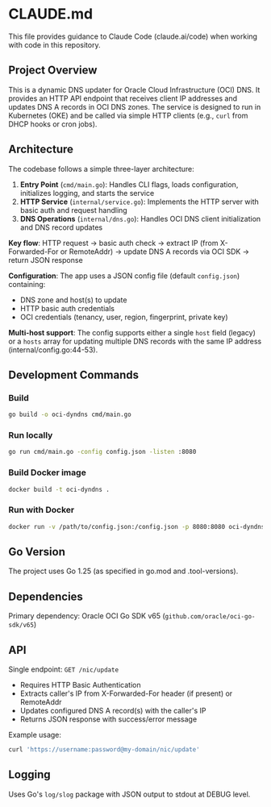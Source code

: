 # CLAUDE.md

This file provides guidance to Claude Code (claude.ai/code) when working with code in this repository.

## Project Overview

This is a dynamic DNS updater for Oracle Cloud Infrastructure (OCI) DNS. It provides an HTTP API endpoint that receives client IP addresses and updates DNS A records in OCI DNS zones. The service is designed to run in Kubernetes (OKE) and be called via simple HTTP clients (e.g., `curl` from DHCP hooks or cron jobs).

## Architecture

The codebase follows a simple three-layer architecture:

1. **Entry Point** (`cmd/main.go`): Handles CLI flags, loads configuration, initializes logging, and starts the service
2. **HTTP Service** (`internal/service.go`): Implements the HTTP server with basic auth and request handling
3. **DNS Operations** (`internal/dns.go`): Handles OCI DNS client initialization and DNS record updates

**Key flow**: HTTP request → basic auth check → extract IP (from X-Forwarded-For or RemoteAddr) → update DNS A records via OCI SDK → return JSON response

**Configuration**: The app uses a JSON config file (default `config.json`) containing:
- DNS zone and host(s) to update
- HTTP basic auth credentials
- OCI credentials (tenancy, user, region, fingerprint, private key)

**Multi-host support**: The config supports either a single `host` field (legacy) or a `hosts` array for updating multiple DNS records with the same IP address (internal/config.go:44-53).

## Development Commands

### Build
```bash
go build -o oci-dyndns cmd/main.go
```

### Run locally
```bash
go run cmd/main.go -config config.json -listen :8080
```

### Build Docker image
```bash
docker build -t oci-dyndns .
```

### Run with Docker
```bash
docker run -v /path/to/config.json:/config.json -p 8080:8080 oci-dyndns
```

## Go Version

The project uses Go 1.25 (as specified in go.mod and .tool-versions).

## Dependencies

Primary dependency: Oracle OCI Go SDK v65 (`github.com/oracle/oci-go-sdk/v65`)

## API

Single endpoint: `GET /nic/update`
- Requires HTTP Basic Authentication
- Extracts caller's IP from X-Forwarded-For header (if present) or RemoteAddr
- Updates configured DNS A record(s) with the caller's IP
- Returns JSON response with success/error message

Example usage:
```bash
curl 'https://username:password@my-domain/nic/update'
```

## Logging

Uses Go's `log/slog` package with JSON output to stdout at DEBUG level.